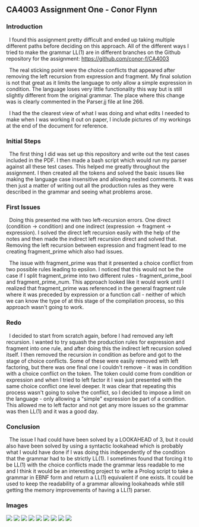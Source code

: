## CA4003 Assignment One - Conor Flynn ##

### Introduction ###
&nbsp;&nbsp;I found this assignment pretty difficult and ended up taking multiple different paths before deciding on this approach. All of the different ways I tried to make the grammar LL(1) are in different branches on the Github repository for the assignment: https://github.com/conor-f/CA4003

&nbsp;&nbsp;The real sticking point were the choice conflicts that appeared after removing the left recursion from expression and fragment. My final solution is not that great as it limits the language to only allow a simple expression in condition. The language loses very little functionality this way but is still slightly different from the original grammar. The place where this change was is clearly commented in the Parser.jj file at line 266.

&nbsp;&nbsp;I had the the clearest view of what I was doing and what edits I needed to make when I was working it out on paper, I include pictures of my workings at the end of the document for reference.
  
### Initial Steps ###
&nbsp;&nbsp;The first thing I did was set up this repository and write out the test cases included in the PDF. I then made a bash script which would run my parser against all these test cases. This helped me greatly throughout the assignment. I then created all the tokens and solved the basic issues like making the language case insensitive and allowing nested comments. It was then just a matter of writing out all the production rules as they were described in the grammar and seeing what problems arose.
  
### First Issues ###
&nbsp;&nbsp;Doing this presented me with two left-recursion errors. One direct (condition -> condition) and one indirect (expression -> fragment -> expression). I solved the direct left recursion easily with the help of the notes and then made the indirect left recursion direct and solved that. Removing the left recursion between expression and fragment lead to me creating fragment_prime which also had issues.

&nbsp;&nbsp;The issue with fragment_prime was that it presented a choice conflict from two possible rules leading to epsilon. I noticed that this would not be the case if I split fragment_prime into two different rules - fragment_prime_bool and fragment_prime_num. This approach looked like it would work until I realized that fragment_prime was referenced in the general fragment rule where it was preceded by expression or a function call - neither of which we can know the type of at this stage of the compilation process, so this approach wasn't going to work.
  
### Redo ###
&nbsp;&nbsp;I decided to start from scratch again, before I had removed any left recursion. I wanted to try squash the production rules for expression and fragment into one rule, and after doing this the indirect left recursion solved itself. I then removed the recursion in condition as before and got to the stage of choice conflicts. Some of these were easily removed with left factoring, but there was one final one I couldn't remove - it was in condition with a choice conflict on the <LB> token. The <LB> token could come from condition or expression and when I tried to left factor it I was just presented with the same choice conflict one level deeper. It was clear that repeating this process wasn't going to solve the conflict, so I decided to impose a limit on the language - only allowing a "simple" expression be part of a condition. This allowed me to left factor and not get any more issues so the grammar was then LL(1) and it was a good day.
  
### Conclusion ###
&nbsp;&nbsp;The issue I had could have been solved by a LOOKAHEAD of 3, but it could also have been solved by using a syntactic lookahead which is probably what I would have done if I was doing this independently of the condition that the grammar had to be strictly LL(1). I sometimes found that forcing it to be LL(1) with the choice conflicts made the grammar less readable to me and I think it would be an interesting project to write a Prolog script to take a grammar in EBNF form and return a LL(1) equivalent if one exists. It could be used to keep the readability of a grammar allowing lookaheads while still getting the memory improvements of having a LL(1) parser.


### Images ###

![](images/IMG_20171112_210642.jpg)
![](images/IMG_20171112_210734.jpg)
![](images/IMG_20171112_210757.jpg)
![](images/IMG_20171112_210654_2.jpg)
![](images/IMG_20171112_210741.jpg)
![](images/IMG_20171112_210813.jpg)
![](images/IMG_20171112_210719_2.jpg)
![](images/IMG_20171112_210752.jpg)
![](images/IMG_20171112_210819.jpg)
